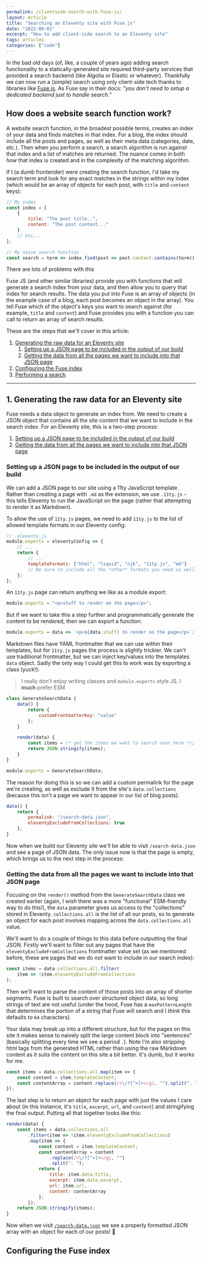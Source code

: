 ```yaml
---
permalink: /clientside-search-with-fuse-js/
layout: Article
title: "Searching an Eleventy site with Fuse.js"
date: "2022-09-01"
excerpt: "How to add client-side search to an Eleventy site"
tags: articles
categories: ["code"]
---
```


In the bad old days (of, like, a couple of years ago) adding search functionality to a statically-generated site required third-party services that provided a search backend (like Algolia or Elastic or whatever). Thankfully we can now run a (simple) search using only client-side tech thanks to libraries like [Fuse.js](https://fusejs.io). As Fuse say in their docs: _"you don’t need to setup a dedicated backend just to handle search."_

## How does a website search function work?

A website search function, in the broadest possible terms, creates an index of your data and finds matches in that index. For a blog, the index should include all the posts and pages, as well as their meta data (categories, date, etc.). Then when you perform a search, a search algorithm is run against that index and a list of matches are returned. The nuance comes in both _how_ that index is created and in the complexity of the matching algorithm.

If I (a dumb frontender) were creating the search function, I'd take my search term and look for any exact matches in the strings within my index (which would be an array of objects for each post, with `title` and `content` keys):

```js
// My index
const index = [
    {
        title: "The post title..",
        content: "The post content..."
    }
    // etc...
];

// My naive search function
const search = term => index.find(post => post.content.contains(term));
```

There are lots of problems with this

Fuse JS (and other similar libraries) provide you with functions that will generate a search index from your data, and then allow you to query that index for search results. The data you put into Fuse is an array of objects (in the example case of a blog, each post becomes an object in the array). You tell Fuse which of the object's keys you want to search against (for example, `title` and `content`) and Fuse provides you with a function you can call to return an array of search results.

These are the steps that we'll cover in this article:

1. [Generating the raw data for an Eleventy site](#1.-generating-the-raw-data-for-an-eleventy-site)
    1. [Setting up a JSON page to be included in the output of our build](#setting-up-a-json-page-to-be-included-in-the-output-of-our-build)
    2. [Getting the data from all the pages we want to include _into_ that JSON page](#getting-the-data-from-all-the-pages-we-want-to-include-into-that-json-page)
2. [Configuring the Fuse index](#configuring-the-fuse-index)
3. [Performing a search]()

---

## 1. Generating the raw data for an Eleventy site

Fuse needs a data object to generate an index from. We need to create a JSON object that contains all the site content that we want to include in the search index. For an Eleventy site, this is a two-step process:

1. [Setting up a JSON page to be included in the output of our build](#setting-up-a-json-page-to-be-included-in-the-output-of-our-build)
2. [Getting the data from all the pages we want to include _into_ that JSON page](#getting-the-data-from-all-the-pages-we-want-to-include-into-that-json-page)

### Setting up a JSON page to be included in the output of our build

We can add a JSON page to our site using a 11ty JavaScript template. Rather than creating a page with `.md` as the extension, we use `.11ty.js` - this tells Eleventy to run the JavaScript on the page (rather that attempting to render it as Markdown).

To allow the use of `11ty.js` pages, we need to add `11ty.js` to the list of allowed template formats in our Eleventy config:

```js
// .eleventy.js
module.exports = eleventyConfig => {
    // ...
    return {
        // ...
        templateFormats: ["html", "liquid", "njk", "11ty.js", "md"]
        // Be sure to include all the *other* formats you need as well!
    };
};
```

An `11ty.js` page can return anything we like as a module export:

```js
module.exports = "<p>stuff to render on the page</p>";
```

But if we want to take this a step further and programmatically generate the content to be rendered, then we can export a function:

```js
module.exports = data => `<p>${data.stuff} to render on the page</p>`;
```

Markdown files have YAML frontmatter that we can use within their templates, but for `11ty.js` pages the process is slightly trickier. We can't use traditional frontmatter, but we can inject key/values into the templates `data` object. Sadly the only way I could get this to work was by exporting a class (yuck!):

> I really don't enjoy writing classes and `module.exports` style JS. I **much** prefer ESM

```js
class GenerateSearchData {
    data() {
        return {
            customFrontmatterKey: "value"
        };
    }

    render(data) {
        const items = /* get the items we want to search over here */;
        return JSON.stringify(items);
    }
}

module.exports = GenerateSearchData;
```

The reason for doing this is so we can add a custom permalink for the page we're creating, as well as exclude it from the site's `data.collections` (because this isn't a page we want to appear in our list of blog posts).

```js
data() {
    return {
        permalink: "/search-data.json",
        eleventyExcludeFromCollections: true
    };
}
```

Now when we build our Eleventy site we'll be able to visit `/search-data.json` and see a page of JSON data. The only issue now is that the page is empty, which brings us to the next step in the process:

### Getting the data from all the pages we want to include into that JSON page

Focusing on the `render()` method from the `GenerateSearchData` class we created earlier (again, I _wish_ there was a more "functional" ESM-friendly way to do this!), the `data` parameter gives us access to the "collections" stored in Eleventy. `collections.all` is the list of all our posts, so to generate an object for each post involves mapping across the `data.collections.all` value.

We'll want to do a couple of things to this data before outputting the final JSON. Firstly we'll want to filter out any pages that have the `eleventyExcludeFromCollections` frontmatter value set (as we mentioned before, these are pages that we do _not_ want to include in our search index):

```js
const items = data.collections.all.filter(
    item => !item.eleventyExcludeFromCollections
);
```

Then we'll want to parse the content of those posts into an array of shorter segments. Fuse is built to search over structured object data, so long strings of text are not useful (under the hood, Fuse has a `maxPatternLength` that determines the portion of a string that Fuse will search and I _think_ this defaults to `64` characters).

Your data may break up into a different structure, but for the pages on this site it makes sense to naively split the large content block into "sentences" (basically splitting every time we see a period `.`). Note I'm also stripping html tags from the generated HTML rather than using the raw Markdown content as it suits the content on this site a bit better. It's dumb, but it works for me.

```js
const items = data.collections.all.map(item => {
    const content = item.templateContent;
    const contentArray = content.replace(/<\/?[^>]+>/gi, "").split(". ");
});
```

The last step is to return an object for each page with just the values I care about (in this instance, it's `title`, `excerpt`, `url`, and `content`) and stringifying the final output. Putting all that together looks like this:

```js
render(data) {
    const items = data.collections.all
        .filter(item => !item.eleventyExcludeFromCollections)
        .map(item => {
            const content = item.templateContent;
            const contentArray = content
                .replace(/<\/?[^>]+>/gi, "")
                .split(". ");
            return {
                title: item.data.title,
                excerpt: item.data.excerpt,
                url: item.url,
                content: contentArray
            };
        });
    return JSON.stringify(items);
}
```

Now when we visit [`/search-data.json`](/search-data.json) we see a properly formatted JSON array with an object for each of our posts! 🎉

## Configuring the Fuse index
